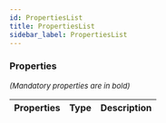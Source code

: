 ```yaml
---
id: PropertiesList
title: PropertiesList
sidebar_label: PropertiesList
---
```




### Properties

<font size="2"><i>(Mandatory properties are in bold)</i></font>

| Properties | Type | Description |
| --------- | ---- | ----------- |
